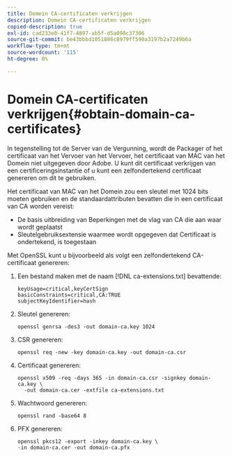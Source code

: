 ```yaml
---
title: Domein CA-certificaten verkrijgen
description: Domein CA-certificaten verkrijgen
copied-description: true
exl-id: cad233e0-41f7-4897-ab5f-d5a098c37306
source-git-commit: be43bbbd1051886c8979ff590a3197b2a7249b6a
workflow-type: tm+mt
source-wordcount: '115'
ht-degree: 0%

---
```


# Domein CA-certificaten verkrijgen{#obtain-domain-ca-certificates}

In tegenstelling tot de Server van de Vergunning, wordt de Packager of het certificaat van het Vervoer van het Vervoer, het certificaat van MAC van het Domein niet uitgegeven door Adobe. U kunt dit certificaat verkrijgen van een certificeringsinstantie of u kunt een zelfondertekend certificaat genereren om dit te gebruiken.

Het certificaat van MAC van het Domein zou een sleutel met 1024 bits moeten gebruiken en de standaardattributen bevatten die in een certificaat van CA worden vereist:

* De basis uitbreiding van Beperkingen met de vlag van CA die aan waar wordt geplaatst
* Sleutelgebruiksextensie waarmee wordt opgegeven dat Certificaat is ondertekend, is toegestaan

Met OpenSSL kunt u bijvoorbeeld als volgt een zelfondertekend CA-certificaat genereren:

1. Een bestand maken met de naam [!DNL ca-extensions.txt] bevattende:

   ```
   keyUsage=critical,keyCertSign  
   basicConstraints=critical,CA:TRUE  
   subjectKeyIdentifier=hash 
   ```

1. Sleutel genereren:

   ```
   openssl genrsa -des3 -out domain-ca.key 1024 
   ```

1. CSR genereren:

   ```
   openssl req -new -key domain-ca.key -out domain-ca.csr 
   ```

1. Certificaat genereren:

   ```
   openssl x509 -req -days 365 -in domain-ca.csr -signkey domain-ca.key \ 
     -out domain-ca.cer -extfile ca-extensions.txt 
   ```

1. Wachtwoord genereren:

   ```
   openssl rand -base64 8 
   ```

1. PFX genereren:

   ```
   openssl pkcs12 -export -inkey domain-ca.key \ 
   -in domain-ca.cer -out domain-ca.pfx
   ```
